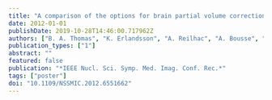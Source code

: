 ```yaml
---
title: "A comparison of the options for brain partial volume correction using PET/MRI"
date: 2012-01-01
publishDate: 2019-10-28T14:46:00.717962Z
authors: ["B. A. Thomas", "K. Erlandsson", "A. Reilhac", "A. Bousse", "D. Kazantsev", "S. Pedemonte", "K. Vunckx", "S. Arridge", "S. Ourselin", "B. F. Hutton"]
publication_types: ["1"]
abstract: ""
featured: false
publication: "*IEEE Nucl. Sci. Symp. Med. Imag. Conf. Rec.*"
tags: ["poster"]
doi: "10.1109/NSSMIC.2012.6551662"
---
```


